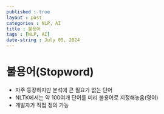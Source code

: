 ```yaml
---
published : true
layout : post
categories : NLP, AI
title : 불용어
tags : [NLP, AI]
date-string : July 05, 2024
---
```


# 불용어(Stopword)
- 자주 등장하지만 분석에 큰 필요가 없는 단어
- NLTK에서는 약 100여개 단어를 미리 불용어로 지정해놓음(영어)
- 개발자가 직접 정의 가능